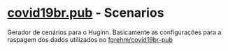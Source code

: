 # [covid19br.pub](https://covid19br.pub) - Scenarios

Gerador de cenários para o Huginn. Basicamente as configurações para a raspagem dos dados utilizados no [fgrehm/covid19br-pub](https://github.com/fgrehm/covid19br-pub)
